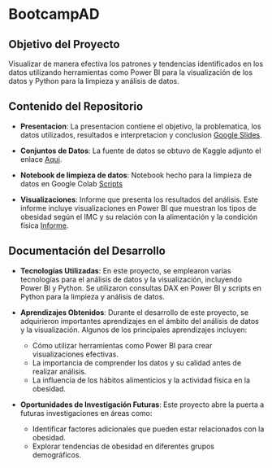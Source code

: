 # BootcampAD

## Objetivo del Proyecto

Visualizar de manera efectiva los patrones y tendencias identificados en los datos utilizando herramientas como Power BI para la visualización de los datos y Python para la limpieza y análisis de datos.

## Contenido del Repositorio

- **Presentacion**: La presentacion contiene el objetivo, la problematica, los datos utilizados, resultados e interpretacion y conclusion [Google Slides](https://docs.google.com/presentation/d/1NsUyo5E2PgmULSgXopyybw4zE7hvJ_yEgRsq_6uFtpo/edit?usp=sharing).

- **Conjuntos de Datos**: La fuente de datos se obtuvo de Kaggle adjunto el enlace  [Aqui](https://www.kaggle.com/code/pmrich/obesitydataset-eda-data-prep-ml-hypertuning#About-the-Data).
  
- **Notebook de limpieza de datos**: Notebook hecho para la limpieza de datos en Google Colab [Scripts](https://github.com/jgomez1305/BootcampAD/blob/main/scripts.ipynb)
  
- **Visualizaciones**: Informe que presenta los resultados del análisis. Este informe incluye visualizaciones en Power BI que muestran los tipos de obesidad según el IMC y su relación con la alimentación y la condición física [Informe](https://app.powerbi.com/reportEmbed?reportId=84e215ca-f35c-48ec-bee2-c5fbfc990a82&autoAuth=true&ctid=2bac32fd-d9a2-40d9-a272-3a35920f5607).

 ## Documentación del Desarrollo

- **Tecnologías Utilizadas**: En este proyecto, se emplearon varias tecnologías para el análisis de datos y la visualización, incluyendo Power BI y Python. Se utilizaron consultas DAX en Power BI y scripts en Python para la limpieza y análisis de datos.

- **Aprendizajes Obtenidos**: Durante el desarrollo de este proyecto, se adquirieron importantes aprendizajes en el ámbito del análisis de datos y la visualización. Algunos de los principales aprendizajes incluyen:
  
    - Cómo utilizar herramientas como Power BI para crear visualizaciones efectivas.
    - La importancia de comprender los datos y su calidad antes de realizar análisis.
    - La influencia de los hábitos alimenticios y la actividad física en la obesidad.

- **Oportunidades de Investigación Futuras**: Este proyecto abre la puerta a futuras investigaciones en áreas como:

    - Identificar factores adicionales que pueden estar relacionados con la obesidad.
    - Explorar tendencias de obesidad en diferentes grupos demográficos.

